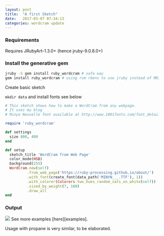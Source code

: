 ```yaml
---
layout: post
title:  "A first Sketch"
date:   2017-03-07 07:34:13
categories: wordcram update
---
```


### Requirements

Requires JRubyArt-1.3.0+ (hence jruby-9.0.8.0+)

### Install the generative gem

```bash
jruby -S gem install ruby_wordcram # safe way
gem install ruby_wordcram # using rvm rbenv to use jruby instead of MRI
```

Create basic sketch

`mkdir data` and install fonts see below

```ruby
# This sketch shows how to make a WordCram from any webpage.
# It uses my blog
# Minya Nouvelle font available at http://www.1001fonts.com/font_details.html?font_id=59

require 'ruby_wordcram'

def settings
  size 800, 400
end

def setup
  sketch_title 'WordCram from Web Page'
  color_mode(HSB)
  background(255)
  WordCram.new(self)
          .from_web_page('https://ruby-processing.github.io/about/')
          .with_font(create_font(data_path('MINYN___.TTF'), 1))
          .with_colorer(Colorers.two_hues_random_sats_on_white(self))
          .sized_by_weight(7, 100)
          .draw_all
end
```

### Output

<img src="{{ site.github.url }}/assets/wordcram.png" />
See more examples [here][examples].

Usage with propane is very similar, to be elaborated.

[examples]:https://github.com/ruby-processing/JRubyArt-examples/tree/master/external_library/gem/ruby_wordcram/
